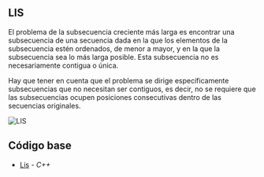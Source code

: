 ## LIS 

El problema de la subsecuencia creciente más larga es encontrar una subsecuencia de una secuencia dada en la que los 
elementos de la subsecuencia estén ordenados, de menor a mayor, y en la que la subsecuencia sea lo más larga posible.
Esta subsecuencia no es necesariamente contigua o única.

Hay que tener en cuenta que el problema se dirige específicamente subsecuencias que no necesitan ser contiguos, es decir, 
no se requiere que las subsecuencias ocupen posiciones consecutivas dentro de las secuencias originales.

![LIS](https://www.includehelp.com/icp/Images/longest-increasing-subsequence-4.jpg)

## Código base

- [Lis](https://github.com/NatiBilbao/AlgoritmicaII2022/blob/main/Contenido/Capitulo%202/Programacion_dinamica/LIS/lis.cpp) - _C++_
